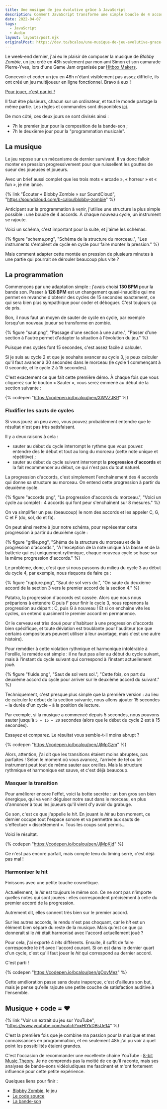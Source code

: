 ```yaml
---
title: Une musique de jeu évolutive grâce à JavaScript
description: Comment JavaScript transforme une simple boucle de 4 accords en musique réactive aux événements d'une partie.
date: 2022-04-07
tags:
  - JavaScript
  - Audio
layout: layouts/post.njk
originalPost: https://dev.to/bcalou/une-musique-de-jeu-evolutive-grace-a-javascript-4568
---
```


Le week-end dernier, j'ai eu le plaisir de composer la musique de <cite>Blobby Zombie</cite>, un jeu créé en 48h seulement par mon ami Simon et son camarade Pierre-Yves, lors d'une Game Jam organisée par [Hitbox Makers](http://www.hitboxmakers.fr).

Concevoir et coder un jeu en 48h n'étant visiblement pas assez difficile, ils ont créé un jeu multijoueur en ligne fonctionnel. Bravo à eux !

[Pour jouer, c'est par ici !](https://glop.legeay.dev/)

Il faut être plusieurs, chacun sur un ordinateur, et tout le monde partage la même partie. Les règles et commandes sont disponibles [ici](https://github.com/GJLOP/gjlop_front/blob/master/README.md#comment-jouer).

De mon côté, ces deux jours se sont divisés ainsi :

- 7h le premier jour pour la composition de la bande-son ;
- 7h le deuxième jour pour la "programmation musicale".

## La musique

Le jeu repose sur un mécanisme de dernier survivant. Il va donc falloir monter en pression progressivement pour que ruissellent les gouttes de sueur des joueuses et joueurs.

Avec un brief aussi complet que les trois mots « arcade »,  « horreur » et  « fun », je me lance.

{% link "Écouter « Blobby Zombie » sur SoundCloud", "https://soundcloud.com/b-calou/blobby-zombie" %}

Anticipant sur la programmation à venir, j'utilise une structure la plus simple possible : une boucle de 4 accords. À chaque nouveau cycle, un instrument se rajoute.

Voici un schéma, c'est important pour la suite, et j'aime les schémas.

{% figure
  "schema.png",
  "Schéma de la structure du morceau.",
  "Les instruments s'empilent de cycle en cycle pour faire monter la pression."
%}

Mais comment adapter cette montée en pression de plusieurs minutes à une partie qui pourrait se dérouler beaucoup plus vite ?

## La programmation

Commençons par une adaptation simple : j'avais choisi **130 BPM** pour la bande son. Passer à **128 BPM** est un changement quasi-inaudible qui me permet en revanche d'obtenir des cycles de 15 secondes exactement, ce qui sera bien plus sympathique pour coder et déboguer. C'est toujours ça de pris.

Bon, il nous faut un moyen de sauter de cycle en cycle, par exemple lorsqu'un nouveau joueur se transforme en zombie.

{% figure
  "saut.png",
  "Passage d'une section à une autre.",
  "Passer d'une section à l'autre permet d'adapter la situation à l'évolution du jeu."
%}

Puisque mes cycles font 15 secondes, c'est assez facile à calculer.

Si je suis au cycle 2 et que je souhaite avancer au cycle 3, je peux calculer qu'il faut avancer à 30 secondes dans le morceau (le cycle 1 commençant à 0 seconde, et le cycle 2 à 15 secondes).

C'est exactement ce que fait cette première démo. À chaque fois que vous cliquerez sur le bouton « Sauter », vous serez emmené au début de la section suivante :

{% codepen "https://codepen.io/bcalou/pen/XWVZJKR" %}

### Fludifier les sauts de cycles

Si vous jouez un peu avec, vous pouvez probablement entendre que le résultat n'est pas très satisfaisant.

Il y a deux raisons à cela :

- sauter au début du cycle interrompt le rythme que vous pouvez entendre dès le début et tout au long du morceau (cette note unique et répétitive) ;
- sauter au début du cycle suivant interrompt la **progression d'accords** et la fait recommencer au début, ce qui n'est pas du tout naturel.

La progression d'accords, c'est simplement l'enchaînement des 4 accords qui donne sa structure au morceau. On entend cette progression à partir du deuxième cycle.

{% figure
  "accords.png",
  "La progression d'accords du morceau.",
  "Voici un cycle au complet : 4 accords qui font peur s'enchaînent sur 8 mesures."
%}

On va simplifier un peu (beaucoup) le nom des accords et les appeler C, G, C et F (do, sol, do et fa).

On peut ainsi mettre à jour notre schéma, pour représenter cette progression à partir du deuxième cycle :

{% figure
  "grille.png",
  "Shéma de la structure du morceau et de la progression d'accords.",
  "À l'exception de la note unique à la basse et de la batterie qui est uniquement rythmique, chaque nouveau cycle se base sur la même progression d'accords."
%}

Le problème, donc, c'est que si nous passons du milieu du cycle 3 au début du cycle 4, par exemple, nous risquons de faire ça :

{% figure
  "rupture.png",
  "Saut de sol vers do.",
  "On saute du deuxième accord de la section 3 vers le premier accord de la section 4."
%}

Patatra, la progression d'accords est cassée. Alors que nous nous préparions à entendre C puis F pour finir le cycle 3, nous reprenons la progression au départ : C, puis G à nouveau ! Et si on enchaîne vite les cycles, on entend quasiment le premier accord en permanence.

Or le cerveau est très doué pour s'habituer à une progression d'accords bien spécifique, et toute déviation est troublante pour l'auditeur (ce que certains compositeurs peuvent utiliser à leur avantage, mais c'est une autre histoire).

Pour remédier à cette violation rythmique et harmonique intolérable à l'oreille, le remède est simple : il ne faut pas aller au début du cycle suivant, mais à l'instant du cycle suivant qui correspond à l'instant actuellement joué.

{% figure
  "fluide.png",
  "Saut de sol vers sol.",
  "Cette fois, on part du deuxième accord du cycle pour arriver sur le deuxième accord du suivant."
%}

Techniquement, c'est presque plus simple que la première version : au lieu de calculer le début de la section suivante, nous allons ajouter 15 secondes – la durée d'un cycle – à la position de lecture.

Par exemple, si la musique a commencé depuis 5 secondes, nous pouvons sauter jusqu'à `5 + 15 = 20` secondes (alors que le début du cycle 2 est à 15 secondes).

Essayez et comparez. Le résultat vous semble-t-il moins abrupt ?

{% codepen "https://codepen.io/bcalou/pen/JjMpGzm" %}

Alors, attention, j'ai dit que les transitions étaient moins abruptes, pas parfaites ! Selon le moment où vous avancez, l'arrivée de tel ou tel instrument peut tout de même sauter aux oreilles. Mais la structure rythmique et harmonique est sauve, et c'est déjà beaucoup.

### Masquer la transition

Pour améliorer encore l'effet, voici la botte secrète : un bon gros son bien énergique, qui va venir déguiser notre saut dans le morceau, en plus d'annoncer à tous les joueurs qu'il vient d'y avoir du grabuge.

Ce son, c'est ce que j'appelle le _hit_. En jouant le _hit_ au bon moment, ce dernier occupe tout l'espace sonore et va permettre aux sauts de s'effectuer « discrètement ». Tous les coups sont permis...

Voici le résultat.

{% codepen "https://codepen.io/bcalou/pen/JjMpKjd" %}

Ce n'est pas encore parfait, mais compte tenu du timing serré, c'est déjà pas mal !

### Harmoniser le hit

Finissons avec une petite touche cosmétique.

Actuellement, le _hit_ est toujours le même son. Ce ne sont pas n'importe quelles notes qui sont jouées : elles correspondent précisément à celle du premier accord de la progression.

Autrement dit, elles sonnent très bien sur le premier accord.

Sur les autres accords, le rendu n'est pas choquant, car le _hit_ est un élément bien séparé du reste de la musique. Mais qu'est ce que ça donnerait si le _hit_ était harmonisé avec l'accord actuellement joué ?

Pour cela, j'ai exporté 4 _hits_ différents. Ensuite, il suffit de faire correspondre le _hit_ avec l'accord courant. Si on est dans le dernier quart d'un cycle, c'est qu'il faut jouer le _hit_ qui correspond au dernier accord.

C'est parti !

{% codepen "https://codepen.io/bcalou/pen/gOovMez" %}

Cette amélioration passe sans doute inaperçue, c'est d'ailleurs son but, mais je pense qu'elle rajoute une petite couche de satisfaction auditive à l'ensemble.

## Musique + code = ❤️

{% link "Voir un extrait du jeu sur YouTube", "https://www.youtube.com/watch?v=HlYkDBsUe14" %}

C'est la première fois que je combine ma passion pour la musique et mes connaissances en programmation, et en seulement 48h j'ai pu voir à quel point les possibilités étaient grandes.

C'est l'occasion de recommander une excellente chaîne YouTube : [8-bit Music Theory](https://www.youtube.com/channel/UCeZLO2VgbZHeDcongKzzfOw). Je ne comprends pas la moitié de ce qu'il raconte, mais ses analyses de bande-sons vidéoludiques me fascinent et m'ont fortement influencé pour cette petite expérience.

Quelques liens pour finir :

- [Blobby Zombie](https://glop.legeay.dev/), le jeu
- [Le code source](https://github.com/GJLOP/gjlop_front)
- [La bande-son](https://soundcloud.com/bastien-calou/blobby-zombie)
